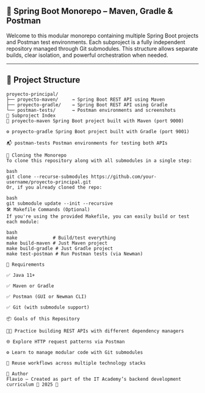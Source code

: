 ## 🧱 Spring Boot Monorepo – Maven, Gradle & Postman

Welcome to this modular monorepo containing multiple Spring Boot projects and Postman test environments. Each subproject is a fully independent repository managed through Git submodules. This structure allows separate builds, clear isolation, and powerful orchestration when needed.

---

## 📂 Project Structure

```plaintext
proyecto-principal/
├── proyecto-maven/     → Spring Boot REST API using Maven
├── proyecto-gradle/    → Spring Boot REST API using Gradle
└── postman-tests/      → Postman environments and screenshots
📌 Subproject Index
🧪 proyecto-maven Spring Boot project built with Maven (port 9000)

⚙️ proyecto-gradle Spring Boot project built with Gradle (port 9001)

📬 postman-tests Postman environments for testing both APIs

🧰 Cloning the Monorepo
To clone this repository along with all submodules in a single step:

bash
git clone --recurse-submodules https://github.com/your-username/proyecto-principal.git
Or, if you already cloned the repo:

bash
git submodule update --init --recursive
🛠️ Makefile Commands (Optional)
If you're using the provided Makefile, you can easily build or test each module:

bash
make             # Build/test everything
make build-maven # Just Maven project
make build-gradle # Just Gradle project
make test-postman # Run Postman tests (via Newman)

🧾 Requirements

✅ Java 11+

✅ Maven or Gradle

✅ Postman (GUI or Newman CLI)

✅ Git (with submodule support)

📦 Goals of this Repository

👨‍🔧 Practice building REST APIs with different dependency managers

🌐 Explore HTTP request patterns via Postman

⚙️ Learn to manage modular code with Git submodules

🔁 Reuse workflows across multiple technology stacks

👤 Author
Flavio – Created as part of the IT Academy’s backend development curriculum 📅 2025 📘 
